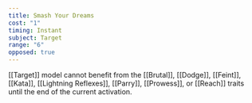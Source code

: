 ```yaml
---
title: Smash Your Dreams
cost: "1"
timing: Instant
subject: Target
range: "6"
opposed: true
---
```

[[Target]] model cannot benefit from the [[Brutal]], [[Dodge]], [[Feint]], [[Kata]], [[Lightning Reflexes]], [[Parry]], [[Prowess]], or [[Reach]] traits until the end of the current activation.